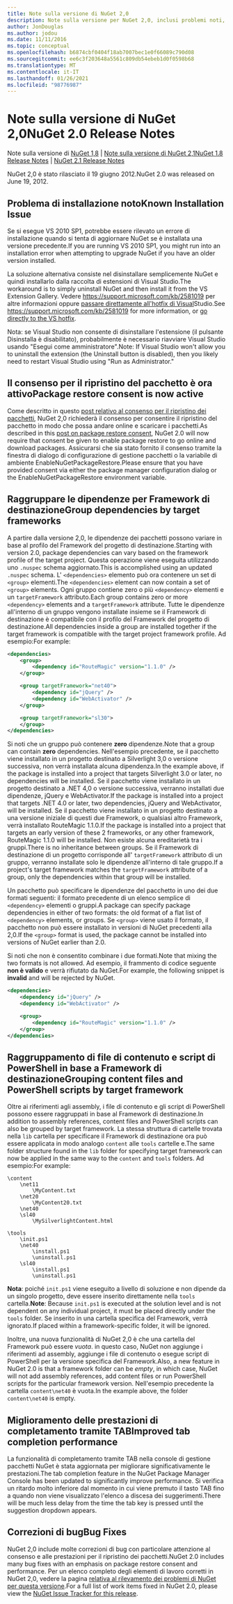 ```yaml
---
title: Note sulla versione di NuGet 2,0
description: Note sulla versione per NuGet 2,0, inclusi problemi noti, correzioni di bug, funzionalità aggiunte e DCR.
author: JonDouglas
ms.author: jodou
ms.date: 11/11/2016
ms.topic: conceptual
ms.openlocfilehash: b6874cbf0404f18ab7007bec1e0f66089c790d08
ms.sourcegitcommit: ee6c3f203648a5561c809db54ebeb1d0f0598b68
ms.translationtype: MT
ms.contentlocale: it-IT
ms.lasthandoff: 01/26/2021
ms.locfileid: "98776987"
---
```

# <a name="nuget-20-release-notes"></a><span data-ttu-id="05ee0-103">Note sulla versione di NuGet 2,0</span><span class="sxs-lookup"><span data-stu-id="05ee0-103">NuGet 2.0 Release Notes</span></span>

<span data-ttu-id="05ee0-104">Note sulla versione di [NuGet 1,8](../release-notes/nuget-1.8.md)  |  [Note sulla versione di NuGet 2,1](../release-notes/nuget-2.1.md)</span><span class="sxs-lookup"><span data-stu-id="05ee0-104">[NuGet 1.8 Release Notes](../release-notes/nuget-1.8.md) | [NuGet 2.1 Release Notes](../release-notes/nuget-2.1.md)</span></span>

<span data-ttu-id="05ee0-105">NuGet 2,0 è stato rilasciato il 19 giugno 2012.</span><span class="sxs-lookup"><span data-stu-id="05ee0-105">NuGet 2.0 was released on June 19, 2012.</span></span>

## <a name="known-installation-issue"></a><span data-ttu-id="05ee0-106">Problema di installazione noto</span><span class="sxs-lookup"><span data-stu-id="05ee0-106">Known Installation Issue</span></span>
<span data-ttu-id="05ee0-107">Se si esegue VS 2010 SP1, potrebbe essere rilevato un errore di installazione quando si tenta di aggiornare NuGet se è installata una versione precedente.</span><span class="sxs-lookup"><span data-stu-id="05ee0-107">If you are running VS 2010 SP1, you might run into an installation error when attempting to upgrade NuGet if you have an older version installed.</span></span>

<span data-ttu-id="05ee0-108">La soluzione alternativa consiste nel disinstallare semplicemente NuGet e quindi installarlo dalla raccolta di estensioni di Visual Studio.</span><span class="sxs-lookup"><span data-stu-id="05ee0-108">The workaround is to simply uninstall NuGet and then install it from the VS Extension Gallery.</span></span>  <span data-ttu-id="05ee0-109">Vedere <https://support.microsoft.com/kb/2581019> per altre informazioni oppure [passare direttamente all'hotfix di Visual](http://bit.ly/vsixcertfix)Studio.</span><span class="sxs-lookup"><span data-stu-id="05ee0-109">See <https://support.microsoft.com/kb/2581019> for more information, or [go directly to the VS hotfix](http://bit.ly/vsixcertfix).</span></span>

<span data-ttu-id="05ee0-110">Nota: se Visual Studio non consente di disinstallare l'estensione (il pulsante Disinstalla è disabilitato), probabilmente è necessario riavviare Visual Studio usando "Esegui come amministratore".</span><span class="sxs-lookup"><span data-stu-id="05ee0-110">Note: If Visual Studio won't allow you to uninstall the extension (the Uninstall button is disabled), then you likely need to restart Visual Studio using "Run as Administrator."</span></span>

## <a name="package-restore-consent-is-now-active"></a><span data-ttu-id="05ee0-111">Il consenso per il ripristino del pacchetto è ora attivo</span><span class="sxs-lookup"><span data-stu-id="05ee0-111">Package restore consent is now active</span></span>

<span data-ttu-id="05ee0-112">Come descritto in questo [post relativo al consenso per il ripristino dei pacchetti](http://blog.nuget.org/20120518/package-restore-and-consent.html), NuGet 2,0 richiederà il consenso per consentire il ripristino del pacchetto in modo che possa andare online e scaricare i pacchetti.</span><span class="sxs-lookup"><span data-stu-id="05ee0-112">As described in this [post on package restore consent](http://blog.nuget.org/20120518/package-restore-and-consent.html), NuGet 2.0 will now require that consent be given to enable package restore to go online and download packages.</span></span> <span data-ttu-id="05ee0-113">Assicurarsi che sia stato fornito il consenso tramite la finestra di dialogo di configurazione di gestione pacchetti o la variabile di ambiente EnableNuGetPackageRestore.</span><span class="sxs-lookup"><span data-stu-id="05ee0-113">Please ensure that you have provided consent via either the package manager configuration dialog or the EnableNuGetPackageRestore environment variable.</span></span>

## <a name="group-dependencies-by-target-frameworks"></a><span data-ttu-id="05ee0-114">Raggruppare le dipendenze per Framework di destinazione</span><span class="sxs-lookup"><span data-stu-id="05ee0-114">Group dependencies by target frameworks</span></span>

<span data-ttu-id="05ee0-115">A partire dalla versione 2,0, le dipendenze dei pacchetti possono variare in base al profilo del Framework del progetto di destinazione.</span><span class="sxs-lookup"><span data-stu-id="05ee0-115">Starting with version 2.0, package dependencies can vary based on the framework profile of the target project.</span></span> <span data-ttu-id="05ee0-116">Questa operazione viene eseguita utilizzando uno `.nuspec` schema aggiornato.</span><span class="sxs-lookup"><span data-stu-id="05ee0-116">This is accomplished using an updated `.nuspec` schema.</span></span> <span data-ttu-id="05ee0-117">L' `<dependencies>` elemento può ora contenere un set di `<group>` elementi.</span><span class="sxs-lookup"><span data-stu-id="05ee0-117">The `<dependencies>` element can now contain a set of `<group>` elements.</span></span> <span data-ttu-id="05ee0-118">Ogni gruppo contiene zero o più `<dependency>` elementi e un `targetFramework` attributo.</span><span class="sxs-lookup"><span data-stu-id="05ee0-118">Each group contains zero or more `<dependency>` elements and a `targetFramework` attribute.</span></span> <span data-ttu-id="05ee0-119">Tutte le dipendenze all'interno di un gruppo vengono installate insieme se il Framework di destinazione è compatibile con il profilo del Framework del progetto di destinazione.</span><span class="sxs-lookup"><span data-stu-id="05ee0-119">All dependencies inside a group are installed together if the target framework is compatible with the target project framework profile.</span></span> <span data-ttu-id="05ee0-120">Ad esempio:</span><span class="sxs-lookup"><span data-stu-id="05ee0-120">For example:</span></span>

```xml
<dependencies>
    <group>
        <dependency id="RouteMagic" version="1.1.0" />
    </group>

    <group targetFramework="net40">
        <dependency id="jQuery" />
        <dependency id="WebActivator" />
    </group>

    <group targetFramework="sl30">
    </group>
</dependencies>
```

<span data-ttu-id="05ee0-121">Si noti che un gruppo può contenere **zero** dipendenze.</span><span class="sxs-lookup"><span data-stu-id="05ee0-121">Note that a group can contain **zero** dependencies.</span></span> <span data-ttu-id="05ee0-122">Nell'esempio precedente, se il pacchetto viene installato in un progetto destinato a Silverlight 3,0 o versione successiva, non verrà installata alcuna dipendenza.</span><span class="sxs-lookup"><span data-stu-id="05ee0-122">In the example above, if the package is installed into a project that targets Silverlight 3.0 or later, no dependencies will be installed.</span></span> <span data-ttu-id="05ee0-123">Se il pacchetto viene installato in un progetto destinato a .NET 4,0 o versione successiva, verranno installati due dipendenze, jQuery e WebActivator.</span><span class="sxs-lookup"><span data-stu-id="05ee0-123">If the package is installed into a project that targets .NET 4.0 or later, two dependencies, jQuery and WebActivator, will be installed.</span></span>  <span data-ttu-id="05ee0-124">Se il pacchetto viene installato in un progetto destinato a una versione iniziale di questi due Framework, o qualsiasi altro Framework, verrà installato RouteMagic 1.1.0.</span><span class="sxs-lookup"><span data-stu-id="05ee0-124">If the package is installed into a project that targets an early version of these 2 frameworks, or any other framework, RouteMagic 1.1.0 will be installed.</span></span> <span data-ttu-id="05ee0-125">Non esiste alcuna ereditarietà tra i gruppi.</span><span class="sxs-lookup"><span data-stu-id="05ee0-125">There is no inheritance between groups.</span></span> <span data-ttu-id="05ee0-126">Se il Framework di destinazione di un progetto corrisponde all' `targetFramework` attributo di un gruppo, verranno installate solo le dipendenze all'interno di tale gruppo.</span><span class="sxs-lookup"><span data-stu-id="05ee0-126">If a project's target framework matches the `targetFramework` attribute of a group, only the dependencies within that group will be installed.</span></span>

<span data-ttu-id="05ee0-127">Un pacchetto può specificare le dipendenze del pacchetto in uno dei due formati seguenti: il formato precedente di un elenco semplice di `<dependency>` elementi o gruppi.</span><span class="sxs-lookup"><span data-stu-id="05ee0-127">A package can specify package dependencies in either of two formats: the old format of a flat list of `<dependency>` elements, or groups.</span></span> <span data-ttu-id="05ee0-128">Se `<group>` viene usato il formato, il pacchetto non può essere installato in versioni di NuGet precedenti alla 2,0.</span><span class="sxs-lookup"><span data-stu-id="05ee0-128">If the `<group>` format is used, the package cannot be installed into versions of NuGet earlier than 2.0.</span></span>

<span data-ttu-id="05ee0-129">Si noti che non è consentito combinare i due formati.</span><span class="sxs-lookup"><span data-stu-id="05ee0-129">Note that mixing the two formats is not allowed.</span></span> <span data-ttu-id="05ee0-130">Ad esempio, il frammento di codice seguente **non è valido** e verrà rifiutato da NuGet.</span><span class="sxs-lookup"><span data-stu-id="05ee0-130">For example, the following snippet is **invalid** and will be rejected by NuGet.</span></span>

```xml
<dependencies>
    <dependency id="jQuery" />
    <dependency id="WebActivator" />

    <group>
        <dependency id="RouteMagic" version="1.1.0" />
    </group>
</dependencies>
```

## <a name="grouping-content-files-and-powershell-scripts-by-target-framework"></a><span data-ttu-id="05ee0-131">Raggruppamento di file di contenuto e script di PowerShell in base a Framework di destinazione</span><span class="sxs-lookup"><span data-stu-id="05ee0-131">Grouping content files and PowerShell scripts by target framework</span></span>

<span data-ttu-id="05ee0-132">Oltre ai riferimenti agli assembly, i file di contenuto e gli script di PowerShell possono essere raggruppati in base al Framework di destinazione.</span><span class="sxs-lookup"><span data-stu-id="05ee0-132">In addition to assembly references, content files and PowerShell scripts can also be grouped by target framework.</span></span> <span data-ttu-id="05ee0-133">La stessa struttura di cartelle trovata nella `lib` cartella per specificare il Framework di destinazione ora può essere applicata in modo analogo `content` alle `tools` cartelle e.</span><span class="sxs-lookup"><span data-stu-id="05ee0-133">The same folder structure found in the `lib` folder for specifying target framework can  now be applied in the same way to the `content` and `tools` folders.</span></span> <span data-ttu-id="05ee0-134">Ad esempio:</span><span class="sxs-lookup"><span data-stu-id="05ee0-134">For example:</span></span>

```
\content
    \net11
        \MyContent.txt
    \net20
        \MyContent20.txt
    \net40
    \sl40
        \MySilverlightContent.html

\tools
    \init.ps1
    \net40
        \install.ps1
        \uninstall.ps1
    \sl40
        \install.ps1
        \uninstall.ps1
```

<span data-ttu-id="05ee0-135">**Nota**: poiché `init.ps1` viene eseguito a livello di soluzione e non dipende da un singolo progetto, deve essere inserito direttamente nella `tools` cartella.</span><span class="sxs-lookup"><span data-stu-id="05ee0-135">**Note**: Because `init.ps1` is executed at the solution level and is not dependent on any individual project, it must be placed directly under the `tools` folder.</span></span> <span data-ttu-id="05ee0-136">Se inserito in una cartella specifica del Framework, verrà ignorato.</span><span class="sxs-lookup"><span data-stu-id="05ee0-136">If placed within a framework-specific folder, it will be ignored.</span></span>

<span data-ttu-id="05ee0-137">Inoltre, una nuova funzionalità di NuGet 2,0 è che una cartella del Framework può essere *vuota*. in questo caso, NuGet non aggiunge i riferimenti ad assembly, aggiunge i file di contenuto o esegue script di PowerShell per la versione specifica del Framework.</span><span class="sxs-lookup"><span data-stu-id="05ee0-137">Also, a new feature in NuGet 2.0 is that a framework folder can be *empty*, in which case, NuGet will not add assembly references, add content files or run  PowerShell scripts for the particular framework version.</span></span> <span data-ttu-id="05ee0-138">Nell'esempio precedente la cartella `content\net40` è vuota.</span><span class="sxs-lookup"><span data-stu-id="05ee0-138">In the example above, the folder `content\net40` is empty.</span></span>

## <a name="improved-tab-completion-performance"></a><span data-ttu-id="05ee0-139">Miglioramento delle prestazioni di completamento tramite TAB</span><span class="sxs-lookup"><span data-stu-id="05ee0-139">Improved tab completion performance</span></span>
<span data-ttu-id="05ee0-140">La funzionalità di completamento tramite TAB nella console di gestione pacchetti NuGet è stata aggiornata per migliorare significativamente le prestazioni.</span><span class="sxs-lookup"><span data-stu-id="05ee0-140">The tab completion feature in the NuGet Package Manager Console has been updated to significantly improve performance.</span></span> <span data-ttu-id="05ee0-141">Si verifica un ritardo molto inferiore dal momento in cui viene premuto il tasto TAB fino a quando non viene visualizzato l'elenco a discesa dei suggerimenti.</span><span class="sxs-lookup"><span data-stu-id="05ee0-141">There will be much less delay from the time the tab key is pressed until the suggestion dropdown appears.</span></span>

## <a name="bug-fixes"></a><span data-ttu-id="05ee0-142">Correzioni di bug</span><span class="sxs-lookup"><span data-stu-id="05ee0-142">Bug Fixes</span></span>
<span data-ttu-id="05ee0-143">NuGet 2,0 include molte correzioni di bug con particolare attenzione al consenso e alle prestazioni per il ripristino dei pacchetti.</span><span class="sxs-lookup"><span data-stu-id="05ee0-143">NuGet 2.0 includes many bug fixes with an emphasis on package restore consent and performance.</span></span>
<span data-ttu-id="05ee0-144">Per un elenco completo degli elementi di lavoro corretti in NuGet 2,0, vedere la pagina [relativa al rilevamento dei problemi di NuGet per questa versione](http://nuget.codeplex.com/workitem/list/advanced?keyword=&status=Closed&type=All&priority=All&release=NuGet%202.0&assignedTo=All&component=All&sortField=Votes&sortDirection=Descending&page=0).</span><span class="sxs-lookup"><span data-stu-id="05ee0-144">For a full list of work items fixed in NuGet 2.0, please view the [NuGet Issue Tracker for this release](http://nuget.codeplex.com/workitem/list/advanced?keyword=&status=Closed&type=All&priority=All&release=NuGet%202.0&assignedTo=All&component=All&sortField=Votes&sortDirection=Descending&page=0).</span></span>
